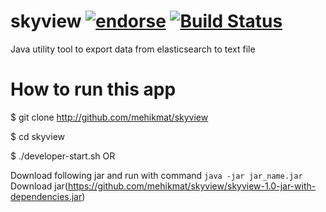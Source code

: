 skyview [![endorse](https://api.coderwall.com/mehikmat/endorsecount.png)](https://coderwall.com/mehikmat) [![Build Status](https://travis-ci.org/mehikmat/skyview.svg?branch=master)](https://travis-ci.org/mehikmat/skyview)
=======

Java utility tool to export data from elasticsearch to text file

How to run this app
===================
$ git clone http://github.com/mehikmat/skyview

$ cd skyview

$ ./developer-start.sh
    OR

Download following jar and run with command `java -jar jar_name.jar`
Download jar(https://github.com/mehikmat/skyview/skyview-1.0-jar-with-dependencies.jar)


